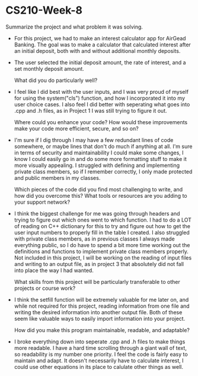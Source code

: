 # CS210-Week-8
  Summarize the project and what problem it was solving.

- For this project, we had to make an interest calculator app for AirGead Banking. The goal was to make a calculator that calculated interest after an initial deposit, both with and without additional monthly deposits.
- The user selected the initial deposit amount, the rate of interest, and a set monthly deposit amount. 
  
  What did you do particularly well?

- I feel like I did best with the user inputs, and I was very proud of myself for using the system("cls") function, and how I incorporated it into my user choice cases.
I also feel I did better with seperating what goes into .cpp and .h files, as in Project 1 I was still trying to figure it out.
 
  Where could you enhance your code? How would these improvements make your code more efficient, secure, and so on?

- I'm sure if I dig through I may have a few redundant lines of code somewhere, or maybe lines that don't do much if anything at all. I'm sure in terms of security and maintainability I could make some changes, I know I could easily go in and do some more formatting stuff to make it more visually appealing. I struggled with defining and implementing private class members, so if I remember correctly, I only made protected and public members in my classes. 

  Which pieces of the code did you find most challenging to write, and how did you overcome this? What tools or resources are you adding to your support network?

- I think the biggest challenge for me was going through headers and trying to figure out which ones went to which function. I had to do a LOT of reading on C++ dictionary for this to try and figure out how to get the user input numbers to properly fill in the table I created. I also struggled with private class members, as in previous classes I always made everything public, so I do have to spend a bit more time working out the definitions and functions to implement private class members properly.
Not included in this project, I will be working on the reading of input files and writing to an output file, as in project 3 that absolutely did not fall into place the way I had wanted.

  What skills from this project will be particularly transferable to other projects or course work?

- I think the setfill function will be extremely valuable for me later on, and while not required for this project, reading information from one file and writing the desired information into another output file. Both of these seem like valuable ways to easily import information into your project.

  How did you make this program maintainable, readable, and adaptable?
  
- I broke everything down into seperate .cpp and .h files to make things more readable. I have a hard time scrolling through a giant wall of text, so readability is my number one priority.
  I feel the code is fairly easy to maintain and adapt. It doesn't necessarily have to calculate interest, I could use other equations in its place to calulate other things as well. 

